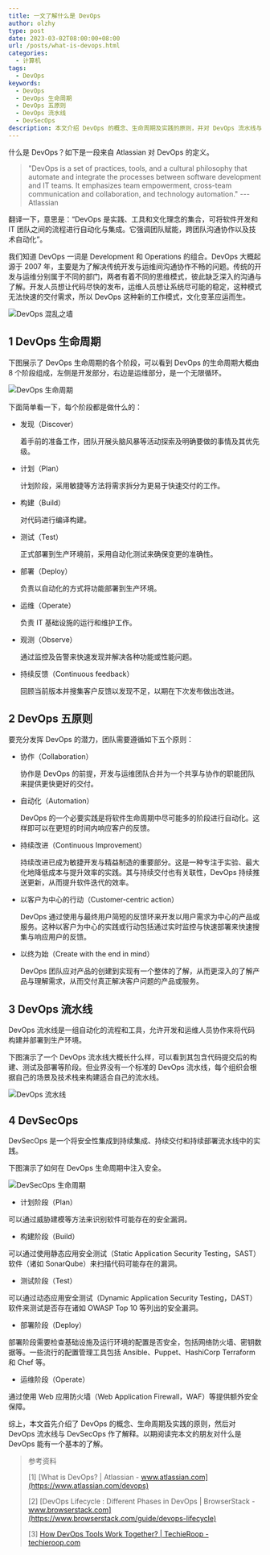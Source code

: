 ```yaml
---
title: 一文了解什么是 DevOps
author: olzhy
type: post
date: 2023-03-02T08:00:00+08:00
url: /posts/what-is-devops.html
categories:
  - 计算机
tags:
  - DevOps
keywords:
  - DevOps
  - DevOps 生命周期
  - DevOps 五原则
  - DevOps 流水线
  - DevSecOps
description: 本文介绍 DevOps 的概念、生命周期及实践的原则，并对 DevOps 流水线与 DevSecOps 作了解释。
---
```


什么是 DevOps？如下是一段来自 Atlassian 对 DevOps 的定义。

> "DevOps is a set of practices, tools, and a cultural philosophy that automate and integrate the processes between software development and IT teams. It emphasizes team empowerment, cross-team communication and collaboration, and technology automation." --- Atlassian

翻译一下，意思是：“DevOps 是实践、工具和文化理念的集合，可将软件开发和 IT 团队之间的流程进行自动化与集成。它强调团队赋能，跨团队沟通协作以及技术自动化”。

我们知道 DevOps 一词是 Development 和 Operations 的组合。DevOps 大概起源于 2007 年，主要是为了解决传统开发与运维间沟通协作不畅的问题。传统的开发与运维分别属于不同的部门，两者有着不同的思维模式，彼此缺乏深入的沟通与了解。开发人员想让代码尽快的发布，运维人员想让系统尽可能的稳定，这种模式无法快速的交付需求，所以 DevOps 这种新的工作模式，文化变革应运而生。

![DevOps 混乱之墙](https://olzhy.github.io/static/images/uploads/2023/03/devops-wall-of-confusion.jpeg#center)

## 1 DevOps 生命周期

下图展示了 DevOps 生命周期的各个阶段，可以看到 DevOps 的生命周期大概由 8 个阶段组成，左侧是开发部分，右边是运维部分，是一个无限循环。

![DevOps 生命周期](https://olzhy.github.io/static/images/uploads/2023/03/the-devops-lifecycle.png#center)

下面简单看一下，每个阶段都是做什么的：

- 发现（Discover）

  着手前的准备工作，团队开展头脑风暴等活动探索及明确要做的事情及其优先级。

- 计划（Plan）

  计划阶段，采用敏捷等方法将需求拆分为更易于快速交付的工作。

- 构建（Build）

  对代码进行编译构建。

- 测试（Test）

  正式部署到生产环境前，采用自动化测试来确保变更的准确性。

- 部署（Deploy）

  负责以自动化的方式将功能部署到生产环境。

- 运维（Operate）

  负责 IT 基础设施的运行和维护工作。

- 观测（Observe）

  通过监控及告警来快速发现并解决各种功能或性能问题。

- 持续反馈（Continuous feedback）

  回顾当前版本并搜集客户反馈以发现不足，以期在下次发布做出改进。

## 2 DevOps 五原则

要充分发挥 DevOps 的潜力，团队需要遵循如下五个原则：

- 协作（Collaboration）

  协作是 DevOps 的前提，开发与运维团队合并为一个共享与协作的职能团队来提供更快更好的交付。

- 自动化（Automation）

  DevOps 的一个必要实践是将软件生命周期中尽可能多的阶段进行自动化。这样即可以在更短的时间内响应客户的反馈。

- 持续改进（Continuous Improvement）

  持续改进已成为敏捷开发与精益制造的重要部分。这是一种专注于实验、最大化地降低成本与提升效率的实践。其与持续交付也有关联性，DevOps 持续推送更新，从而提升软件迭代的效率。

- 以客户为中心的行动（Customer-centric action）

  DevOps 通过使用与最终用户简短的反馈环来开发以用户需求为中心的产品或服务。这种以客户为中心的实践或行动包括通过实时监控与快速部署来快速搜集与响应用户的反馈。

- 以终为始（Create with the end in mind）

  DevOps 团队应对产品的创建到实现有一个整体的了解，从而更深入的了解产品与理解需求，从而交付真正解决客户问题的产品或服务。

## 3 DevOps 流水线

DevOps 流水线是一组自动化的流程和工具，允许开发和运维人员协作来将代码构建并部署到生产环境。

下图演示了一个 DevOps 流水线大概长什么样，可以看到其包含代码提交后的构建、测试及部署等阶段。但业界没有一个标准的 DevOps 流水线，每个组织会根据自己的场景及技术栈来构建适合自己的流水线。

![DevOps 流水线](https://olzhy.github.io/static/images/uploads/2023/03/devops-pipeline.png#center)

## 4 DevSecOps

DevSecOps 是一个将安全性集成到持续集成、持续交付和持续部署流水线中的实践。

下图演示了如何在 DevOps 生命周期中注入安全。

![DevSecOps 生命周期](https://olzhy.github.io/static/images/uploads/2023/03/devsecops-diagram.png#center)

- 计划阶段（Plan）

可以通过威胁建模等方法来识别软件可能存在的安全漏洞。

- 构建阶段（Build）

可以通过使用静态应用安全测试（Static Application Security Testing，SAST）软件（诸如 SonarQube）来扫描代码可能存在的漏洞。

- 测试阶段（Test）

可以通过动态应用安全测试（Dynamic Application Security Testing，DAST）软件来测试是否存在诸如 OWASP Top 10 等列出的安全漏洞。

- 部署阶段（Deploy）

部署阶段需要检查基础设施及运行环境的配置是否安全，包括网络防火墙、密钥数据等。一些流行的配置管理工具包括 Ansible、Puppet、HashiCorp Terraform 和 Chef 等。

- 运维阶段（Operate）

通过使用 Web 应用防火墙（Web Application Firewall，WAF）等提供额外安全保障。

综上，本文首先介绍了 DevOps 的概念、生命周期及实践的原则，然后对 DevOps 流水线与 DevSecOps 作了解释。以期阅读完本文的朋友对什么是 DevOps 能有一个基本的了解。

> 参考资料
>
> [1] [What is DevOps? | Atlassian - www.atlassian.com](https://www.atlassian.com/devops)
>
> [2] [DevOps Lifecycle : Different Phases in DevOps | BrowserStack - www.browserstack.com](https://www.browserstack.com/guide/devops-lifecycle)
>
> [3] [How DevOps Tools Work Together? | TechieRoop - techieroop.com](https://techieroop.com/how-devops-tools-work-together/)
